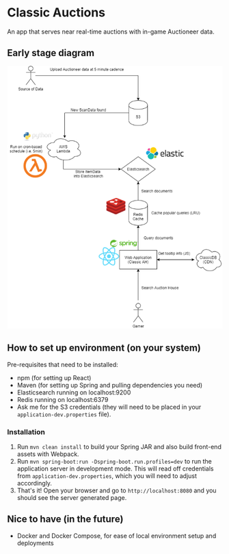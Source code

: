 # Classic Auctions
An app that serves near real-time auctions with in-game Auctioneer data.

## Early stage diagram
![diag](src/main/ClassicAH.png)

## How to set up environment (on your system)

Pre-requisites that need to be installed:
- npm (for setting up React)
- Maven (for setting up Spring and pulling dependencies you need)
- Elasticsearch running on localhost:9200
- Redis running on localhost:6379
- Ask me for the S3 credentials (they will need to be placed in your `application-dev.properties` file).

### Installation
1. Run `mvn clean install` to build your Spring JAR and also build front-end assets with Webpack.
2. Run `mvn spring-boot:run -Dspring-boot.run.profiles=dev` to run the application server in development mode.
This will read off credentials from `application-dev.properties`, which you will need to adjust accordingly.
3. That's it! Open your browser and go to `http://localhost:8080` and you should see the server generated page.



## Nice to have (in the future)
- Docker and Docker Compose, for ease of local environment setup and deployments